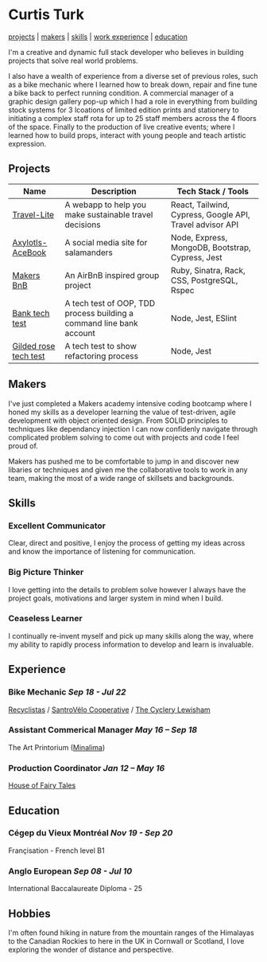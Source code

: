 # Curtis Turk

[projects](#projects) | [makers](#makers) | [skills](#skills) | [work experience](#previous-work-experience) | [education](#education)

I'm a creative and dynamic full stack developer who believes in building projects that solve real world problems.

I also have a wealth of experience from a diverse set of previous roles, such as a bike mechanic where I learned how to break down, repair and fine tune a bike back to perfect running condition. A commercial manager of a graphic design gallery pop-up which I had a role in everything from building stock systems for 3 lcoations of limited edition prints and stationery to initiating a complex staff rota for up to 25 staff members across the 4 floors of the space. Finally to the production of live creative events; where I learned how to build props, interact with young people and teach artistic expression. 

## Projects

| Name | Description | Tech Stack / Tools |
| ------------------------------- | ---------------------------- | ------------------------------ |
| [Travel-Lite](https://github.com/Curtis-Turk/Travel-lite) | A webapp to help you make sustainable travel decisions| React, Tailwind, Cypress, Google API, Travel advisor API |
| [Axylotls-AceBook](https://github.com/Curtis-Turk/the-axylotls-acebook)| A social media site for salamanders | Node, Express, MongoDB, Bootstrap, Cypress, Jest |
| [Makers BnB](https://github.com/Curtis-Turk/makersbnb-ruby-seed) | An AirBnB inspired group project | Ruby, Sinatra, Rack, CSS, PostgreSQL, Rspec |
| [Bank tech test](https://github.com/Curtis-Turk/tech_tests/tree/main/bank) | A tech test of OOP, TDD process building a command line bank account | Node, Jest, ESlint |
| [Gilded rose tech test](https://github.com/Curtis-Turk/tech_tests/tree/main/gilded-rose) | A tech test to show refactoring process | Node, Jest |

## Makers

I've just completed a Makers academy intensive coding bootcamp where I honed my skills as a developer learning the value of test-driven, agile development with object oriented design. From SOLID principles to techniques like dependancy injection I can now confidenly navigate through complicated problem solving to come out with projects and code I feel proud of.

Makers has pushed me to be comfortable to jump in and discover new libaries or techniques and given me the collaborative tools to work in any team, making the most of a wide range of skillsets and backgrounds.

## Skills

### Excellent Communicator

Clear, direct and positive, I enjoy the process of getting my ideas across and know the importance of listening for communication.

### Big Picture Thinker

I love getting into the details to problem solve however I always have the project goals, motivations and larger system in mind when I build.

### Ceaseless Learner

I continually re-invent myself and pick up many skills along the way, where my ability to rapidly process information to develop and learn is invaluable.

## Experience

### Bike Mechanic *Sep 18 - Jul 22*
[Recyclistas](https://recyclistas.ca/) / [SantroVélo Cooperative](https://santropolroulant.org/en/what-is-the-roulant/collectives/santrovelo/) / [The Cyclery Lewisham](https://www.thecyclerylewisham.com/)

### Assistant Commerical Manager *May 16 – Sep 18*
The Art Printorium ([Minalima](https://minalima.com/))

### Production Coordinator *Jan 12 – May 16*
[House of Fairy Tales](http://houseoffairytales.org/)

## Education

### Cégep du Vieux Montréal  *Nov 19 - Sep 20*
Françisation - French level B1 

### Anglo European *Sep 08 - Jul 10*
International Baccalaureate Diploma - 25

## Hobbies

I'm often found hiking in nature from the mountain ranges of the Himalayas to the Canadian Rockies to here in the UK in Cornwall or Scotland, I love exploring the wonder of distance and perspective.





